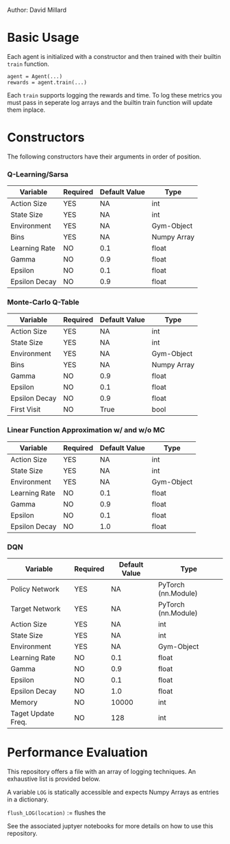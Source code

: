 Author: David Millard 

# Basic Usage
Each agent is initialized with a constructor and then trained with their builtin `train` function.

    agent = Agent(...)
    rewards = agent.train(...)

Each `train` supports logging the rewards and time. To log these metrics you must pass in seperate log arrays and the builtin train function will update them inplace. 

# Constructors
The following constructors have their arguments in order of position. 

### Q-Learning/Sarsa
| Variable | Required | Default Value | Type |
|----------|----------|----------|----------|
| Action Size | YES | NA | int |
| State Size | YES | NA | int |
| Environment | YES | NA | Gym-Object |
| Bins | YES | NA | Numpy Array |
| Learning Rate | NO | 0.1 | float |
| Gamma | NO | 0.9 | float | float |
| Epsilon | NO | 0.1 | float |
| Epsilon Decay | NO | 0.9 | float | 

### Monte-Carlo Q-Table
| Variable | Required | Default Value | Type |
|----------|----------|----------|----------|
| Action Size | YES | NA | int |
| State Size | YES | NA | int |
| Environment | YES | NA | Gym-Object |
| Bins | YES | NA | Numpy Array |
| Gamma | NO | 0.9 | float | float |
| Epsilon | NO | 0.1 | float |
| Epsilon Decay | NO | 0.9 | float | 
| First Visit | NO | True | bool | 

### Linear Function Approximation w/ and w/o MC
| Variable | Required | Default Value | Type |
|----------|----------|----------|----------|
| Action Size | YES | NA | int |
| State Size | YES | NA | int |
| Environment | YES | NA | Gym-Object |
| Learning Rate | NO | 0.1 | float |
| Gamma | NO | 0.9 | float | float |
| Epsilon | NO | 0.1 | float |
| Epsilon Decay | NO | 1.0 | float | 

### DQN
| Variable | Required | Default Value | Type |
|----------|----------|----------|----------|
| Policy Network | YES | NA | PyTorch (nn.Module) |
| Target Network | YES | NA | PyTorch (nn.Module) |
| Action Size | YES | NA | int |
| State Size | YES | NA | int |
| Environment | YES | NA | Gym-Object |
| Learning Rate | NO | 0.1 | float |
| Gamma | NO | 0.9 | float | float |
| Epsilon | NO | 0.1 | float |
| Epsilon Decay | NO | 1.0 | float | 
| Memory | NO | 10000 | int | 
| Taget Update Freq. | NO | 128 | int | 

# Performance Evaluation
This repository offers a file with an array of logging techniques. An exhaustive list is provided below. 

A variable `LOG` is statically accessible and expects Numpy Arrays as entries in a dictionary.

`flush_LOG(location)` := flushes the

See the associated juptyer notebooks for more details on how to use this repository.
